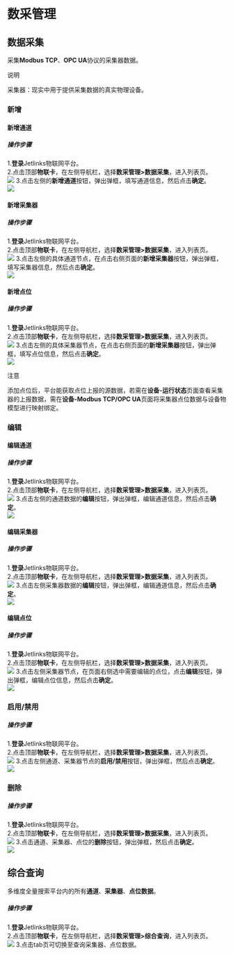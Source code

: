 # 数采管理

## 数据采集
采集**Modbus TCP**、**OPC UA**协议的采集器数据。
<div class='explanation primary'>
  <p class='explanation-title-warp'>
    <span class='iconfont icon-bangzhu explanation-icon'></span>
    <span class='explanation-title font-weight'>说明</span>
  </p>

  采集器：现实中用于提供采集数据的真实物理设备。

</div>

### 新增
#### 新增通道
##### 操作步骤
1.**登录**Jetlinks物联网平台。</br>
2.点击顶部**物联卡**，在左侧导航栏，选择**数采管理>数据采集**，进入列表页。</br>
![](./img/001.png)
3.点击左侧的**新增通道**按钮，弹出弹框，填写通道信息，然后点击**确定**。</br>
![](./img/002.png)

#### 新增采集器
##### 操作步骤
1.**登录**Jetlinks物联网平台。</br>
2.点击顶部**物联卡**，在左侧导航栏，选择**数采管理>数据采集**，进入列表页。</br>
![](./img/001.png)
3.点击左侧的具体通道节点，在点击右侧页面的**新增采集器**按钮，弹出弹框，填写采集器信息，然后点击**确定**。</br>
![](./img/003.png)

#### 新增点位
##### 操作步骤
1.**登录**Jetlinks物联网平台。</br>
2.点击顶部**物联卡**，在左侧导航栏，选择**数采管理>数据采集**，进入列表页。</br>
![](./img/001.png)
3.点击左侧的具体采集器节点，在点击右侧页面的**新增采集器**按钮，弹出弹框，填写点位信息，然后点击**确定**。</br>
![](./img/004.png)

<div class='explanation warning'>
  <p class='explanation-title-warp'>
    <span class='iconfont icon-jinggao explanation-icon'></span>
    <span class='explanation-title font-weight'>注意</span>
  </p>

  添加点位后，平台能获取点位上报的源数据，若需在**设备-运行状态**页面查看采集器的上报数据，需在**设备-Modbus TCP/OPC UA**页面将采集器点位数据与设备物模型进行映射绑定。

</div>

### 编辑
#### 编辑通道
##### 操作步骤
1.**登录**Jetlinks物联网平台。</br>
2.点击顶部**物联卡**，在左侧导航栏，选择**数采管理>数据采集**，进入列表页。</br>
![](./img/001.png)
3.点击左侧的通道数据的**编辑**按钮，弹出弹框，编辑通道信息，然后点击**确定**。</br>
![](./img/005.png)

#### 编辑采集器
##### 操作步骤
1.**登录**Jetlinks物联网平台。</br>
2.点击顶部**物联卡**，在左侧导航栏，选择**数采管理>数据采集**，进入列表页。</br>
![](./img/001.png)
3.点击左侧采集器数据的**编辑**按钮，弹出弹框，编辑通道信息，然后点击**确定**。</br>
![](./img/006.png)

#### 编辑点位
##### 操作步骤
1.**登录**Jetlinks物联网平台。</br>
2.点击顶部**物联卡**，在左侧导航栏，选择**数采管理>数据采集**，进入列表页。</br>
![](./img/001.png)
3.点击左侧采集器节点，在页面右侧选中需要编辑的点位，点击**编辑**按钮，弹出弹框，编辑点位信息，然后点击**确定**。</br>
![](./img/007.png)

### 启用/禁用
##### 操作步骤
1.**登录**Jetlinks物联网平台。</br>
2.点击顶部**物联卡**，在左侧导航栏，选择**数采管理>数据采集**，进入列表页。</br>
![](./img/001.png)
3.点击左侧通道、采集器节点的**启用/禁用**按钮，弹出弹框，然后点击**确定**。</br>
![](./img/008.png)

### 删除
##### 操作步骤
1.**登录**Jetlinks物联网平台。</br>
2.点击顶部**物联卡**，在左侧导航栏，选择**数采管理>数据采集**，进入列表页。</br>
![](./img/001.png)
3.点击通道、采集器、点位的**删除**按钮，弹出弹框，然后点击**确定**。</br>
![](./img/009.png)

## 综合查询

多维度全量搜索平台内的所有**通道**、**采集器**、**点位数据**。</br>

##### 操作步骤
1.**登录**Jetlinks物联网平台。</br>
2.点击顶部**物联卡**，在左侧导航栏，选择**数采管理>综合查询**，进入列表页。</br>
![](./img/010.png)
3.点击tab页可切换至查询采集器、点位数据。</br>
